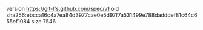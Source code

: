 version https://git-lfs.github.com/spec/v1
oid sha256:ebcca16c4a7ea84d3977cae0e5d97f7a531499e788dadddef81c64c655ef1084
size 7546
